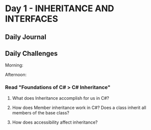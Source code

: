 # Day 1 - INHERITANCE AND INTERFACES

## Daily Journal

## Daily Challenges

Morning:

Afternoon:

### Read "Foundations of C# > C# Inheritance"

1. What does Inheritance accomplish for us in C#?

2. How does Member inheritance work in C#? Does a class inherit all members of the base class?

3. How does accessibility affect inheritance?
